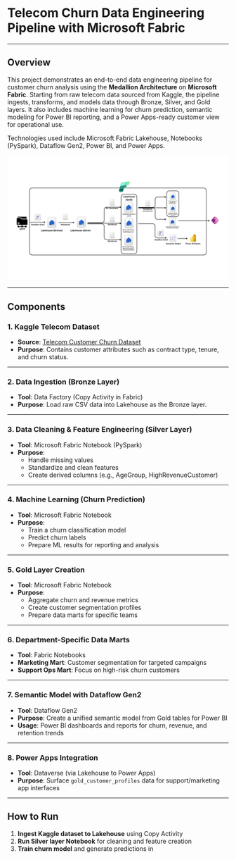 # Telecom Churn Data Engineering Pipeline with Microsoft Fabric

---

## Overview

This project demonstrates an end-to-end data engineering pipeline for customer churn analysis using the **Medallion Architecture** on **Microsoft Fabric**. Starting from raw telecom data sourced from Kaggle, the pipeline ingests, transforms, and models data through Bronze, Silver, and Gold layers. It also includes machine learning for churn prediction, semantic modeling for Power BI reporting, and a Power Apps-ready customer view for operational use.

Technologies used include Microsoft Fabric Lakehouse, Notebooks (PySpark), Dataflow Gen2, Power BI, and Power Apps.

![Fabric_Telecom_Architecture](https://github.com/tinpanaligan/fabric-telecom-churn-data-engineering-project/blob/a47c1e653c2d7fb3c7852e0a4a083d9fdbb03fa9/Telecom%20Project%20Data%20Architecture%20(1).png)

---

## Components

### 1. Kaggle Telecom Dataset

- **Source**: [Telecom Customer Churn Dataset](https://www.kaggle.com/datasets/blastchar/telco-customer-churn)
- **Purpose**: Contains customer attributes such as contract type, tenure, and churn status.

---

### 2. Data Ingestion (Bronze Layer)

- **Tool**: Data Factory (Copy Activity in Fabric)  
- **Purpose**: Load raw CSV data into Lakehouse as the Bronze layer.

---

### 3. Data Cleaning & Feature Engineering (Silver Layer)

- **Tool**: Microsoft Fabric Notebook (PySpark)  
- **Purpose**:
  - Handle missing values  
  - Standardize and clean features  
  - Create derived columns (e.g., AgeGroup, HighRevenueCustomer)

---

### 4. Machine Learning (Churn Prediction)

- **Tool**: Microsoft Fabric Notebook  
- **Purpose**:
  - Train a churn classification model  
  - Predict churn labels  
  - Prepare ML results for reporting and analysis

---

### 5. Gold Layer Creation

- **Tool**: Microsoft Fabric Notebook  
- **Purpose**:
  - Aggregate churn and revenue metrics  
  - Create customer segmentation profiles  
  - Prepare data marts for specific teams

---

### 6. Department-Specific Data Marts

- **Tool**: Fabric Notebooks  
- **Marketing Mart**: Customer segmentation for targeted campaigns  
- **Support Ops Mart**: Focus on high-risk churn customers

---

### 7. Semantic Model with Dataflow Gen2

- **Tool**: Dataflow Gen2  
- **Purpose**: Create a unified semantic model from Gold tables for Power BI  
- **Usage**: Power BI dashboards and reports for churn, revenue, and retention trends

---

### 8. Power Apps Integration

- **Tool**: Dataverse (via Lakehouse to Power Apps)  
- **Purpose**: Surface `gold_customer_profiles` data for support/marketing app interfaces

---

## How to Run

1. **Ingest Kaggle dataset to Lakehouse** using Copy Activity  
2. **Run Silver layer Notebook** for cleaning and feature creation  
3. **Train churn model** and generate predictions in
